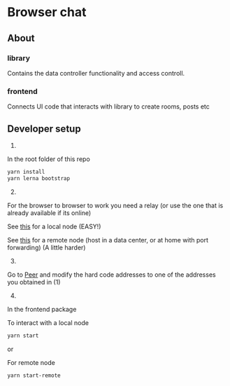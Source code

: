 # Browser chat

## About

### library

Contains the data controller functionality and access controll. 


### frontend
Connects UI code that interacts with library to create rooms, posts etc


## Developer setup

1. 
In the root folder of this repo
```sh
yarn install
yarn lerna bootstrap
```

2. 

For the browser to browser to work you need a relay (or use the one that is already available if its online)

See [this](../../README.md) for a local node (EASY!)

See [this](https://github.com/dao-xyz/peerbit/tree/master/packages/server-node) for a remote node (host in a data center, or at home with port forwarding) (A little harder)

3. 
Go to [Peer](./frontend/src/Peer.tsx) and modify the hard code addresses to one of the addresses you obtained in (1)

4. 
In the frontend package

To interact with a local node
```sh
yarn start
```

or

For remote node
```sh
yarn start-remote
```